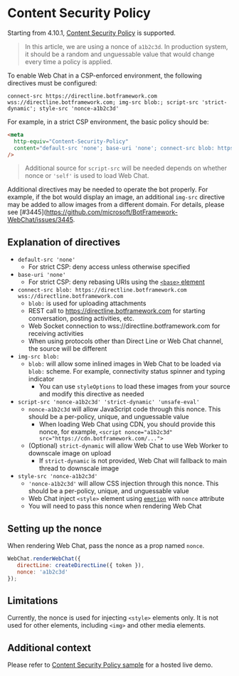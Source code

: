 # Content Security Policy

Starting from 4.10.1, [Content Security Policy](https://developer.mozilla.org/en-US/docs/Web/HTTP/CSP) is supported.

> In this article, we are using a nonce of `a1b2c3d`. In production system, it should be a random and unguessable value that would change every time a policy is applied.

To enable Web Chat in a CSP-enforced environment, the following directives must be configured:

```
connect-src https://directline.botframework.com wss://directline.botframework.com; img-src blob:; script-src 'strict-dynamic'; style-src 'nonce-a1b2c3d'
```

For example, in a strict CSP environment, the basic policy should be:

<!-- prettier-ignore-start -->
```html
<meta
  http-equiv="Content-Security-Policy"
  content="default-src 'none'; base-uri 'none'; connect-src blob: https://directline.botframework.com wss://directline.botframework.com; img-src blob:; script-src 'strict-dynamic'; style-src 'nonce-a1b2c3d'"
/>
```
<!-- prettier-ignore-end -->

> Additional source for `script-src` will be needed depends on whether nonce or `'self'` is used to load Web Chat.

Additional directives may be needed to operate the bot properly. For example, if the bot would display an image, an additional `img-src` directive may be added to allow images from a different domain. For details, please see [#3445](https://github.com/microsoft/BotFramework-WebChat/issues/3445.

## Explanation of directives

-  `default-src 'none'`
   -  For strict CSP: deny access unless otherwise specified
-  `base-uri 'none'`
   -  For strict CSP: deny rebasing URIs using the [`<base>` element](https://developer.mozilla.org/en-US/docs/Web/HTML/Element/base)
-  `connect-src blob: https://directline.botframework.com wss://directline.botframework.com`
   -  `blob:` is used for uploading attachments
   -  REST call to https://directline.botframework.com for starting conversation, posting activities, etc.
   -  Web Socket connection to wss://directline.botframework.com for receiving activities
   -  When using protocols other than Direct Line or Web Chat channel, the source will be different
-  `img-src blob:`
   -  `blob:` will allow some inlined images in Web Chat to be loaded via `blob:` scheme. For example, connectivity status spinner and typing indicator
      -  You can use `styleOptions` to load these images from your source and modify this directive as needed
-  `script-src 'nonce-a1b2c3d' 'strict-dynamic' 'unsafe-eval'`
   -  `nonce-a1b2c3d` will allow JavaScript code through this nonce. This should be a per-policy, unique, and unguessable value
      -  When loading Web Chat using CDN, you should provide this nonce, for example, `<script nonce="a1b2c3d" src="https://cdn.botframework.com/...">`
   -  (Optional) `strict-dynamic` will allow Web Chat to use Web Worker to downscale image on upload
      -  If `strict-dynamic` is not provided, Web Chat will fallback to main thread to downscale image
-  `style-src 'nonce-a1b2c3d'`
   -  `'nonce-a1b2c3d'` will allow CSS injection through this nonce. This should be a per-policy, unique, and unguessable value
   -  Web Chat inject `<style>` element using [`emotion`](https://emotion.sh/) with `nonce` attribute
   -  You will need to pass this nonce when rendering Web Chat

## Setting up the nonce

When rendering Web Chat, pass the nonce as a prop named `nonce`.

```js
WebChat.renderWebChat({
   directLine: createDirectLine({ token }),
   nonce: 'a1b2c3d'
});
```

## Limitations

Currently, the nonce is used for injecting `<style>` elements only. It is not used for other elements, including `<img>` and other media elements.

## Additional context

Please refer to [Content Security Policy sample](https://github.com/microsoft/BotFramework-WebChat/tree/master/samples/01.getting-started/j.bundle-with-content-security-policy/) for a hosted live demo.
